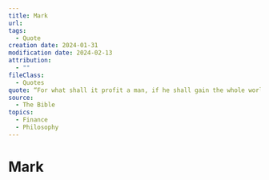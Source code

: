 ```yaml
---
title: Mark
url: 
tags:
  - Quote
creation date: 2024-01-31
modification date: 2024-02-13
attribution:
  - ""
fileClass:
  - Quotes
quote: “For what shall it profit a man, if he shall gain the whole world, but lose his soul?” — Mark 8:36.
source:
  - The Bible
topics:
  - Finance
  - Philosophy
---
```


# Mark
